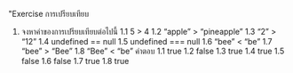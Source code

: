"Exercise การเปรียบเทียบ
1. จงหาค่าของการเปรียบเทียบต่อไปนี้
1.1 5 > 4
1.2 “apple” > “pineapple”
1.3 “2” > “12”
1.4 undefined == null
1.5 undefined === null
1.6 “bee” < “be”
1.7 “bee” > “Bee”
1.8 “Bee” < “be”
คำตอบ
1.1 true
1.2 false
1.3 true
1.4 true
1.5 false
1.6 false
1.7 true
1.8 true